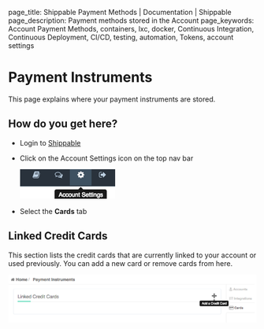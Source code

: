 page_title: Shippable Payment Methods | Documentation | Shippable
page_description: Payment methods stored in the Account
page_keywords: Account Payment Methods, containers, lxc, docker, Continuous Integration, Continuous Deployment, CI/CD, testing, automation, Tokens, account settings

# Payment Instruments

This page explains where your payment instruments are stored.

## How do you get here?

- Login to [Shippable](http://shippable.com)
- Click on the Account Settings icon on the top nav bar

    ![account_settings](images/account_settings.gif)

- Select the **Cards** tab

## Linked Credit Cards

This section lists the credit cards that are currently linked to your account or used previously. You can add a new card or remove cards from here.

![add_card](images/add_card.gif)

